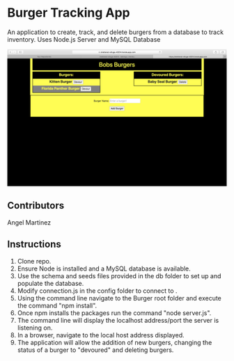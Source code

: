# Burger Tracking App #

An application to create, track, and delete burgers from a database to track inventory. Uses Node.js Server and MySQL Database

![Burger Tracking App](./public/assets/img/Bobs-Burgers.png)


## Contributors ##

Angel Martinez

## Instructions ##

1. Clone repo.
2. Ensure Node is installed and a MySQL database is available.
3. Use the schema and seeds files provided in the db folder to set up and populate the database.
4. Modify connection.js in the config folder to connect to .
6. Using the command line navigate to the Burger root folder and execute the command "npm install".
6. Once npm installs the packages run the command "node server.js".
7. The command line will display the localhost address/port the server is listening on.
8. In a browser, navigate to the local host address displayed.
9. The application will allow the addition of new burgers, changing the status of a burger to "devoured" and deleting burgers.





